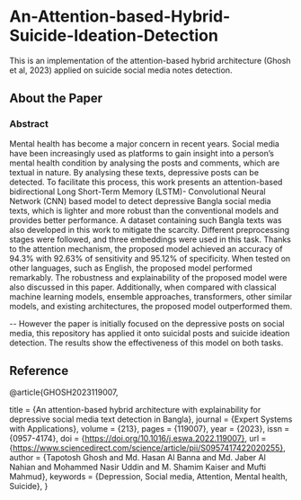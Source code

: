 # An-Attention-based-Hybrid-Suicide-Ideation-Detection
This is an implementation of the attention-based hybrid architecture (Ghosh et al, 2023) applied on suicide social media notes detection.

## About the Paper
### Abstract
Mental health has become a major concern in recent years. Social media have been increasingly used as platforms to gain insight into a person’s mental health condition by analysing the posts and comments, which are textual in nature. By analysing these texts, depressive posts can be detected. To facilitate this process, this work presents an attention-based bidirectional Long Short-Term Memory (LSTM)- Convolutional Neural Network (CNN) based model to detect depressive Bangla social media texts, which is lighter and more robust than the conventional models and provides better performance. A dataset containing such Bangla texts was also developed in this work to mitigate the scarcity. Different preprocessing stages were followed, and three embeddings were used in this task. Thanks to the attention mechanism, the proposed model achieved an accuracy of 94.3% with 92.63% of sensitivity and 95.12% of specificity. When tested on other languages, such as English, the proposed model performed remarkably. The robustness and explainability of the proposed model were also discussed in this paper. Additionally, when compared with classical machine learning models, ensemble approaches, transformers, other similar models, and existing architectures, the proposed model outperformed them.

-- However the paper is initially focused on the depressive posts on social media, this repository has applied it onto suicidal posts and suicide ideation detection. The results show the effectiveness of this model on both tasks.

## Reference

@article{GHOSH2023119007,

title = {An attention-based hybrid architecture with explainability for depressive social media text detection in Bangla},
journal = {Expert Systems with Applications},
volume = {213},
pages = {119007},
year = {2023},
issn = {0957-4174},
doi = {https://doi.org/10.1016/j.eswa.2022.119007},
url = {https://www.sciencedirect.com/science/article/pii/S0957417422020255},
author = {Tapotosh Ghosh and Md. Hasan Al Banna and Md. Jaber Al Nahian and Mohammed Nasir Uddin and M. Shamim Kaiser and Mufti Mahmud},
keywords = {Depression, Social media, Attention, Mental health, Suicide},
}
